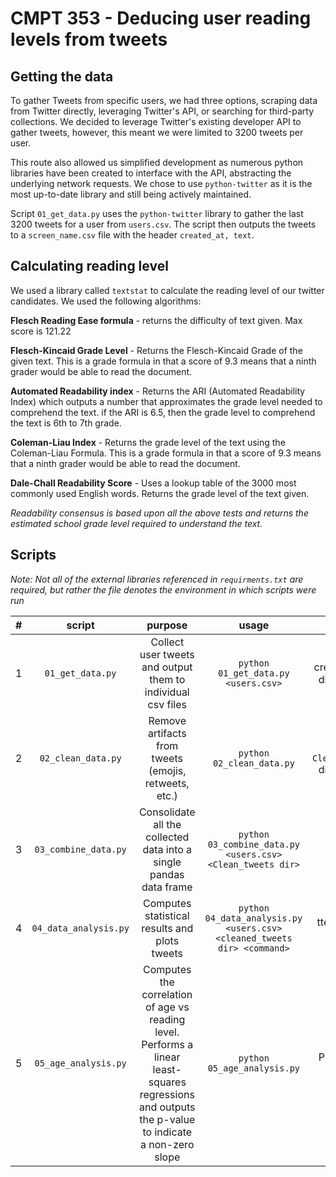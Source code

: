 # CMPT 353 - Deducing user reading levels from tweets
## Getting the data
To gather Tweets from specific users, we had three options, scraping data from Twitter directly, leveraging Twitter's API, or searching for third-party collections.
We decided to leverage Twitter's existing developer API to gather tweets, however, this meant we were limited to 3200 tweets per user.

This route also allowed us simplified development as numerous python libraries have been created to interface with the API, abstracting the underlying network requests.
We chose to use `python-twitter` as it is the most up-to-date library and still being actively maintained.

Script `01_get_data.py` uses the `python-twitter` library to gather the last 3200 tweets for a user from `users.csv`. 
The script then outputs the tweets to a `screen_name.csv` file with the header `created_at, text`.

## Calculating reading level
We used a library called `textstat` to calculate the reading level of our twitter candidates. We used the following algorithms:

**Flesch Reading Ease formula** - returns the difficulty of text given. Max score is 121.22

**Flesch-Kincaid Grade Level** - Returns the Flesch-Kincaid Grade of the given text. This is a grade formula in that a score of 9.3 means that a ninth grader would be able to read the document.

**Automated Readability index** - Returns the ARI (Automated Readability Index) which outputs a number that approximates the grade level needed to comprehend the text.
if the ARI is 6.5, then the grade level to comprehend the text is 6th to 7th grade.

**Coleman-Liau Index** - Returns the grade level of the text using the Coleman-Liau Formula. This is a grade formula in that a score of 9.3 means that a ninth grader would be able to read the document.

**Dale-Chall Readability Score** - Uses a lookup table of the 3000 most commonly used English words. Returns the grade level of the text given.

_Readability consensus is based upon all the above tests and returns the estimated school grade level required to understand the text._

## Scripts

_Note: Not all of the external libraries referenced in `requirments.txt` are required, but rather the file denotes the environment in which scripts were run_

| # | script | purpose | usage | output | comment |
| :---: | :---: | :---: | :---: | :---: | :---: |
| 1 | `01_get_data.py` | Collect user tweets and output them to individual csv files | `python 01_get_data.py <users.csv>` | creates `user_tweets` directory and files | **Can not be run without a new Twitter API Key** |
| 2 | `02_clean_data.py` | Remove artifacts from tweets (emojis, retweets, etc.) | `python 02_clean_data.py` | creates `Cleaned_user_tweets` directory and files | - |
| 3 | `03_combine_data.py` | Consolidate all the collected data into a single pandas data frame | `python 03_combine_data.py <users.csv> <Clean_tweets dir>` | - |**helper library** which should not be run independently |
| 4 | `04_data_analysis.py` | Computes statistical results and plots tweets | `python 04_data_analysis.py <users.csv> <cleaned_tweets dir> <command>` | ttest computations and plots | main entry point to analysis |
| 5 | `05_age_analysis.py` | Computes the correlation of age vs reading level. Performs a linear least-squares regressions and outputs the p-value to indicate a non-zero slope | `python 05_age_analysis.py` | P-values for each test and plots | - |
